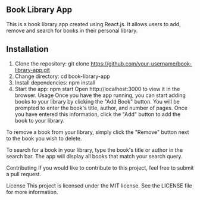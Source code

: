 ## Book Library App
This is a book library app created using React.js. It allows users to add, remove and search for books in their personal library.

## Installation
1. Clone the repository: git clone https://github.com/your-username/book-library-app.git
2. Change directory: cd book-library-app
3. Install dependencies: npm install
4. Start the app: npm start
Open http://localhost:3000 to view it in the browser.
Usage
Once you have the app running, you can start adding books to your library by clicking the "Add Book" button. You will be prompted to enter the book's title, author, and number of pages. Once you have entered this information, click the "Add" button to add the book to your library.

To remove a book from your library, simply click the "Remove" button next to the book you wish to delete.

To search for a book in your library, type the book's title or author in the search bar. The app will display all books that match your search query.

Contributing
If you would like to contribute to this project, feel free to submit a pull request.

License
This project is licensed under the MIT license. See the LICENSE file for more information.